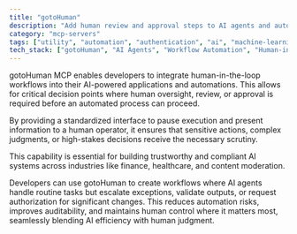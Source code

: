 ```yaml
---
title: "gotoHuman"
description: "Add human review and approval steps to AI agents and automations with gotoHuman for controlled workflows."
category: "mcp-servers"
tags: ["utility", "automation", "authentication", "ai", "machine-learning", "human-in-the-loop", "workflow", "compliance"]
tech_stack: ["gotoHuman", "AI Agents", "Workflow Automation", "Human-in-the-Loop Systems", "Decision Support Systems"]
---
```


gotoHuman MCP enables developers to integrate human-in-the-loop workflows into their AI-powered applications and automations. This allows for critical decision points where human oversight, review, or approval is required before an automated process can proceed. 

By providing a standardized interface to pause execution and present information to a human operator, it ensures that sensitive actions, complex judgments, or high-stakes decisions receive the necessary scrutiny.

This capability is essential for building trustworthy and compliant AI systems across industries like finance, healthcare, and content moderation. 

Developers can use gotoHuman to create workflows where AI agents handle routine tasks but escalate exceptions, validate outputs, or request authorization for significant changes. This reduces automation risks, improves auditability, and maintains human control where it matters most, seamlessly blending AI efficiency with human judgment.